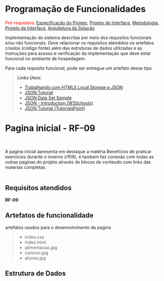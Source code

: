 # Programação de Funcionalidades

<span style="color:red">Pré-requisitos: <a href="2-Especificação do Projeto.md"> Especificação do Projeto</a></span>, <a href="3-Projeto de Interface.md"> Projeto de Interface</a>, <a href="4-Metodologia.md"> Metodologia</a>, <a href="3-Projeto de Interface.md"> Projeto de Interface</a>, <a href="5-Arquitetura da Solução.md"> Arquitetura da Solução</a>

Implementação do sistema descritas por meio dos requisitos funcionais e/ou não funcionais. Deve relacionar os requisitos atendidos os artefatos criados (código fonte) além das estruturas de dados utilizadas e as instruções para acesso e verificação da implementação que deve estar funcional no ambiente de hospedagem.

Para cada requisito funcional, pode ser entregue um artefato desse tipo

> **Links Úteis**:
>
> - [Trabalhando com HTML5 Local Storage e JSON](https://www.devmedia.com.br/trabalhando-com-html5-local-storage-e-json/29045)
> - [JSON Tutorial](https://www.w3resource.com/JSON)
> - [JSON Data Set Sample](https://opensource.adobe.com/Spry/samples/data_region/JSONDataSetSample.html)
> - [JSON - Introduction (W3Schools)](https://www.w3schools.com/js/js_json_intro.asp)
> - [JSON Tutorial (TutorialsPoint)](https://www.tutorialspoint.com/json/index.htm)



<h1> Pagina inicial - RF-09 </h1>
<br>
<p> A pagina inicial apresenta em destaque a matéria Beneficios de praticar exercicios durante o inverno (rf09), e tambem faz conexão com todas as outras paginas do projeto através de blocos de conteudo com links das materias completas. 
<br>
<br>
  
<h2> Requisitos atendidos </h2>
  <strong> RF-09 </strong>
  

 <h2> Artefatos de funcionalidade </h2>
   artefatos usados para o desenvolvimento da pagina
 
> - index.css
> - index.html
> - alimentacao.jpg
> - cartoon.jpg
> - alunos.jpg

<h2> Estrutura de Dados </h2>
</p>
